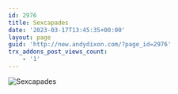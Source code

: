 ```yaml
---
id: 2976
title: Sexcapades
date: '2023-03-17T13:45:35+00:00'
layout: page
guid: 'http://new.andydixon.com/?page_id=2976'
trx_addons_post_views_count:
    - '1'
---
```


![Sexcapades](https://i0.wp.com/assets.g8x2.ldn.idrivee2-23.com/posters/Sexcapades%2001.jpg?w=1200&ssl=1 "Sexcapades")